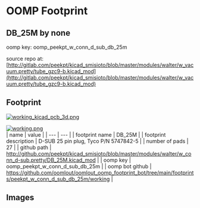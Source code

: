 # OOMP Footprint  
## DB_25M  by none  
  
oomp key: oomp_peekpt_w_conn_d_sub_db_25m  
  
source repo at: [http://gitlab.com/peekpt/kicad_smisioto/blob/master/modules/walter/w_vacuum.pretty/tube_gzc9-b.kicad_mod](http://gitlab.com/peekpt/kicad_smisioto/blob/master/modules/walter/w_vacuum.pretty/tube_gzc9-b.kicad_mod)  
## Footprint  
  
[![working_kicad_pcb_3d.png](working_kicad_pcb_3d_600.png)](working_kicad_pcb_3d.png)  
  
[![working.png](working_600.png)](working.png)  
| name | value | 
| --- | --- | 
| footprint name | DB_25M | 
| footprint description | D-SUB 25 pin plug, Tyco P/N 5747842-5 | 
| number of pads | 27 | 
| github path | http://github.com/peekpt/kicad_smisioto/blob/master/modules/walter/w_conn_d-sub.pretty/DB_25M.kicad_mod | 
| oomp key | oomp_peekpt_w_conn_d_sub_db_25m | 
| oomp bot github | https://github.com/oomlout/oomlout_oomp_footprint_bot/tree/main/footprints/peekpt_w_conn_d_sub_db_25m/working | 
## Images  

